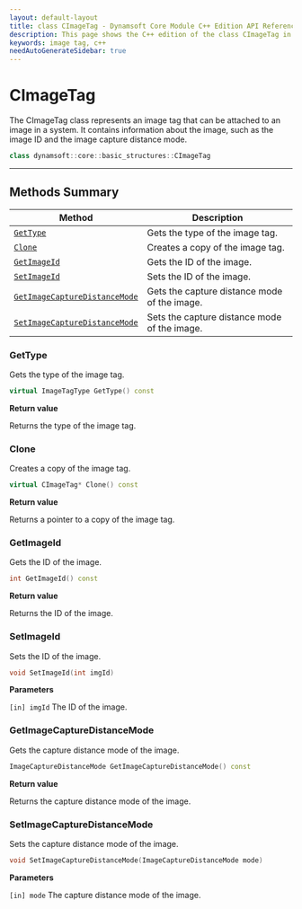 ```yaml
---
layout: default-layout
title: class CImageTag - Dynamsoft Core Module C++ Edition API Reference
description: This page shows the C++ edition of the class CImageTag in Dynamsoft Core Module.
keywords: image tag, c++
needAutoGenerateSidebar: true
---
```


# CImageTag

The CImageTag class represents an image tag that can be attached to an image in a system. It contains information about the image, such as the image ID and the image capture distance mode.

```cpp
class dynamsoft::core::basic_structures::CImageTag 
```

---

## Methods Summary

| Method               | Description |
|----------------------|-------------|
| [`GetType`](#gettype) | Gets the type of the image tag. |
| [`Clone`](#clone) | Creates a copy of the image tag. |
| [`GetImageId`](#getimageid) | Gets the ID of the image. |
| [`SetImageId`](#setimageid) | Sets the ID of the image. |
| [`GetImageCaptureDistanceMode`](#getimagecapturedistancemode) | Gets the capture distance mode of the image. |
| [`SetImageCaptureDistanceMode`](#setimagecapturedistancemode) | Sets the capture distance mode of the image. |

### GetType

Gets the type of the image tag.

```cpp
virtual ImageTagType GetType() const
```

**Return value**

Returns the type of the image tag.

### Clone

Creates a copy of the image tag.

```cpp
virtual CImageTag* Clone() const
```

**Return value**

Returns a pointer to a copy of the image tag.

### GetImageId

Gets the ID of the image.

```cpp
int GetImageId() const
```

**Return value**

Returns the ID of the image.

### SetImageId

Sets the ID of the image.

```cpp
void SetImageId(int imgId)
```

**Parameters**

`[in] imgId` The ID of the image.

### GetImageCaptureDistanceMode

Gets the capture distance mode of the image.

```cpp
ImageCaptureDistanceMode GetImageCaptureDistanceMode() const
```

**Return value**

Returns the capture distance mode of the image.

### SetImageCaptureDistanceMode

Sets the capture distance mode of the image.

```cpp
void SetImageCaptureDistanceMode(ImageCaptureDistanceMode mode)
```

**Parameters**

`[in] mode` The capture distance mode of the image.
